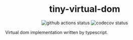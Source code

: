 <h1 align="center">tiny-virtual-dom</h1>

<p align="center">
    <a href="https://github.com/ShZh-Playground/tiny-virtual-dom" style="text-decoration:none" >
        <img src="https://github.com/ShZh-Playground/tiny-virtual-dom/actions/workflows/actions.yml/badge.svg" alt="github actions status"/>
    </a>
    <a href="https://github.com/ShZh-Playground/tiny-virtual-dom" style="text-decoration:none" >
        <img src="https://codecov.io/gh/ShZh-Playground/tiny-virtual-dom/branch/main/graph/badge.svg?token=4MNXB372YU" alt="codecov status"/>
    </a>
</p>

Virtual dom implementation written by typescript.





